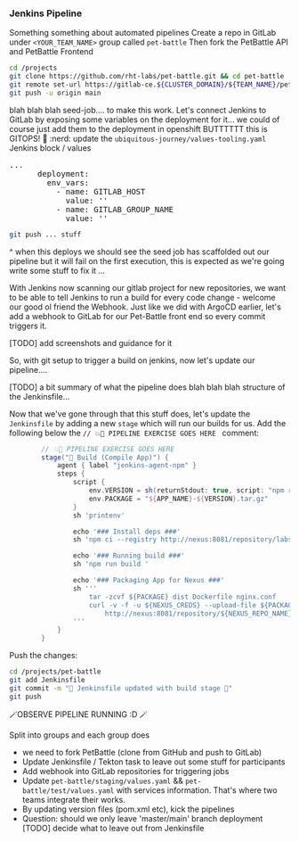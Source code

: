 ### Jenkins Pipeline 

Something something about automated pipelines
Create a repo in GitLab under `<YOUR_TEAM_NAME>` group called `pet-battle` Then fork the PetBattle API and PetBattle Frontend

```bash
cd /projects
git clone https://github.com/rht-labs/pet-battle.git && cd pet-battle
git remote set-url https://gitlab-ce.${CLUSTER_DOMAIN}/${TEAM_NAME}/pet-battle.git
git push -u origin main
```

blah blah blah seed-job.... to make this work. Let's connect Jenkins to GitLab by exposing some variables on the deployment for it... we could of course just add them to the deployment in openshift BUTTTTTT this is GITOPS! :muscle: :nerd:
update the `ubiquitous-journey/values-tooling.yaml` Jenkins block / values 
<pre>
...
      deployment:
        env_vars:
          - name: GITLAB_HOST
            value: '<YOUR_GITLAB_HOST>'
          - name: GITLAB_GROUP_NAME
            value: '<YOUR_TEAM_NAME>'
</pre>

```bash
git push ... stuff
```

^ when this deploys we should see the seed job has scaffolded out our pipeline but it will fail on the first execution, this is expected as we're going write some stuff to fix it ...

With Jenkins now scanning our gitlab project for new repositories, we want to be able to tell Jenkins to run a build for every code change - welcome our good ol friend the Webhook. Just like we did with ArgoCD earlier, let's add a webhook to GitLab for our Pet-Battle front end so every commit triggers it. 

[TODO] add screenshots and guidance for it

So, with git setup to trigger a build on jenkins, now let's update our pipeline....

[TODO] a bit summary of what the pipeline does
blah blah blah structure of the Jenkinsfile... 

Now that we've gone through that this stuff does, let's update the `Jenkinsfile` by adding a new `stage` which will run our builds for us. Add the following below the  `// 💥🔨 PIPELINE EXERCISE GOES HERE ` comment:
```groovy
		// 💥🔨 PIPELINE EXERCISE GOES HERE 
		stage("🧰 Build (Compile App)") {
			agent { label "jenkins-agent-npm" }
			steps {
				script {
					env.VERSION = sh(returnStdout: true, script: "npm run version --silent").trim()
					env.PACKAGE = "${APP_NAME}-${VERSION}.tar.gz"
				}
				sh 'printenv'

				echo '### Install deps ###'
				sh 'npm ci --registry http://nexus:8081/repository/labs-npm'

				echo '### Running build ###'
				sh 'npm run build '

				echo '### Packaging App for Nexus ###'
				sh '''
					tar -zcvf ${PACKAGE} dist Dockerfile nginx.conf
					curl -v -f -u ${NEXUS_CREDS} --upload-file ${PACKAGE} \
						http://nexus:8081/repository/${NEXUS_REPO_NAME}/${APP_NAME}/${PACKAGE}
				'''
			}
		}
```

Push the changes:

```bash
cd /projects/pet-battle
git add Jenkinsfile
git commit -m "🌸 Jenkinsfile updated with build stage 🌸"
git push
```


🪄OBSERVE PIPELINE RUNNING :D 
🪄


Split into groups and each group does
- we need to fork PetBattle (clone from GitHub and push to GitLab)
- Update Jenkinsfile / Tekton task to leave out some stuff for participants
- Add webhook into GitLab repositories for triggering jobs
- Update `pet-battle/staging/values.yaml` && `pet-battle/test/values.yaml` with services information. That's where two teams integrate their works.
- By updating version files (pom.xml etc), kick the pipelines
- Question: should we only leave 'master/main' branch deployment
[TODO] decide what to leave out from Jenkinsfile